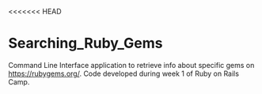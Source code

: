 <<<<<<< HEAD
# Searching_Ruby_Gems

Command Line Interface application to retrieve info about specific gems on https://rubygems.org/.
Code developed during week 1 of Ruby on Rails Camp.
